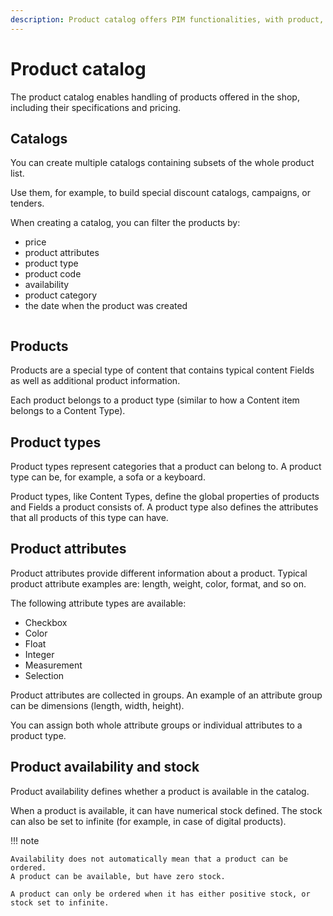 ```yaml
---
description: Product catalog offers PIM functionalities, with product, product type and attribute management capabilities to manage complex products.
---
```


# Product catalog

The product catalog enables handling of products offered in the shop,
including their specifications and pricing.

## Catalogs

You can create multiple catalogs containing subsets of the whole product list.

Use them, for example, to build special discount catalogs, campaigns, or tenders.

When creating a catalog, you can filter the products by:

- price
- product attributes
- product type
- product code
- availability
- product category
- the date when the product was created

![]()

## Products

Products are a special type of content that contains typical content Fields
as well as additional product information.

Each product belongs to a product type (similar to how a Content item belongs to a Content Type).

## Product types

Product types represent categories that a product can belong to.
A product type can be, for example, a sofa or a keyboard.

Product types, like Content Types, define the global properties of products and Fields a product consists of.
A product type also defines the attributes that all products of this type can have.

## Product attributes

Product attributes provide different information about a product.
Typical product attribute examples are: length, weight, color, format, and so on.

The following attribute types are available:

- Checkbox
- Color
- Float
- Integer
- Measurement
- Selection

Product attributes are collected in groups.
An example of an attribute group can be dimensions (length, width, height).

You can assign both whole attribute groups or individual attributes to a product type.

## Product availability and stock

Product availability defines whether a product is available in the catalog.

When a product is available, it can have numerical stock defined.
The stock can also be set to infinite (for example, in case of digital products).

!!! note

    Availability does not automatically mean that a product can be ordered.
    A product can be available, but have zero stock.

    A product can only be ordered when it has either positive stock, or stock set to infinite.
